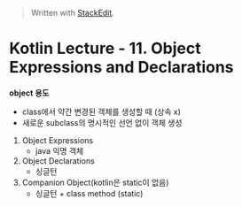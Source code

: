 


> Written with [StackEdit](https://stackedit.io/).

# Kotlin Lecture - 11. Object Expressions and Declarations

**object 용도**
- class에서 약간 변경된 객체를 생성할 때 (상속 x)
- 새로운 subclass의 명시적인 선언 없이 객체 생성
1. Object Expressions
	- java 익명 객체
2. Object Declarations
	- 싱글턴
3. Companion Object(kotlin은 static이 없음)
	- 싱글턴 + class method (static)

<!--stackedit_data:
eyJoaXN0b3J5IjpbLTMzMDIwMzQ1NCwxOTg0NDQ4MDUyXX0=
-->